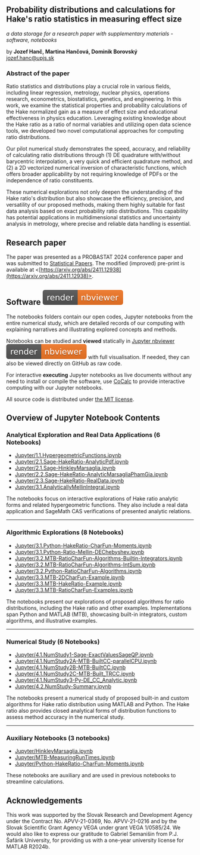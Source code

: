 ## Probability distributions and calculations for Hake's ratio statistics in measuring effect size
*a data storage for a research paper with supplementary materials - software, notebooks*

by **Jozef Hanč, Martina Hančová, Dominik Borovský**  
<jozef.hanc@upjs.sk>

### Abstract of the paper

Ratio statistics and distributions play a crucial role in various fields, including linear regression, metrology, nuclear physics, operations research, econometrics, biostatistics, genetics, and engineering. In this work, we examine the statistical properties and probability calculations of the Hake normalized gain as a measure of effect size and educational effectiveness in physics education. Leveraging existing knowledge about the Hake ratio as a ratio of normal variables and utilizing open data science tools, we developed two novel computational approaches for computing ratio distributions.

Our pilot numerical study demonstrates the speed, accuracy, and reliability of calculating ratio distributions through (1) DE quadrature with/without barycentric interpolation, a very quick and efficient quadrature method, and (2) a 2D vectorized numerical inversion of characteristic functions, which offers broader applicability by not requiring knowledge of PDFs or the independence of ratio constituents. 

These numerical explorations not only deepen the understanding of the Hake ratio's distribution but also showcase the efficiency, precision, and versatility of our proposed methods, making them highly suitable for fast data analysis based on exact probability ratio distributions. This capability has potential applications in multidimensional statistics and uncertainty analysis in metrology, where precise and reliable data handling is essential.

## Research paper 

The paper was presented as a PROBASTAT 2024 conference paper and was submitted to [Statistical Papers](https://link.springer.com/journal/362). The modified (improved) pre-print is available at <[https://arxiv.org/abs/2411.12938](https://arxiv.org/abs/2411.12938)>.

## Software [![render in nbviewer](figures/nbviewer_badge.svg)](https://nbviewer.org/github/JupyterPER/HakeRatio/tree/main/) 

The notebooks folders contain our open codes, Jupyter notebooks from the entire numerical study, which are detailed records of our computing 
with explaining narratives and illustrating explored concepts and methods. 

Notebooks can be studied and **viewed** statically in [Jupyter nbviewer](https://nbviewer.org/github/JupyterPER/HakeRatio/tree/main/) [![render in nbviewer](figures/nbviewer_badge.svg)](https://nbviewer.org/github/JupyterPER/HakeRatio/tree/main/) with full visualisation. If needed, they can also be viewed directly on GitHub as raw code. 

For interactive **executing** Jupyter notebooks as live documents without any need to install or compile the software, use [CoCalc](https://cocalc.com/) to provide interactive computing with our Jupyter notebooks.
 
All source code is distributed under [the MIT license](https://choosealicense.com/licenses/mit/).

## Overview of Jupyter Notebook Contents

### Analytical Exploration and Real Data Applications (6 Notebooks)

- [Jupyter/1.1.HypergeometricFunctions.ipynb](https://nbviewer.org/github/JupyterPER/HakeRatio/blob/main/Jupyter/1.1.HypergeometricFunctions.ipynb)
- [Jupyter/2.1.Sage-HakeRatio-AnalyticPdf.ipynb](https://nbviewer.org/github/JupyterPER/HakeRatio/blob/main/Jupyter/2.1.Sage-HakeRatio-AnalyticPdf.ipynb)
- [Jupyter/2.1.Sage-HinkleyMarsaglia.ipynb](https://nbviewer.org/github/JupyterPER/HakeRatio/blob/main/Jupyter/2.1.Sage-HinkleyMarsaglia.ipynb)
- [Jupyter/2.2.Sage-HakeRatio-AnalyticMarsagliaPhamGia.ipynb](https://nbviewer.org/github/JupyterPER/HakeRatio/blob/main/Jupyter/2.2.Sage-HakeRatio-AnalyticMarsagliaPhamGia.ipynb)
- [Jupyter/2.3.Sage-HakeRatio-RealData.ipynb](https://nbviewer.org/github/JupyterPER/HakeRatio/blob/main/Jupyter/2.3.Sage-HakeRatio-RealData.ipynb)
- [Jupyter/3.1.AnalyticallyMellinlntegral.ipynb](https://nbviewer.org/github/JupyterPER/HakeRatio/blob/main/Jupyter/3.1.AnalyticallyMellinlntegral.ipynb)


The notebooks focus on interactive explorations of Hake ratio analytic forms and related hypergeometric functions. They also include a real data application and SageMath CAS verifications of presented analytic relations. 

---

### Algorithmic Explorations (8 Notebooks)

- [Jupyter/3.1.Python-HakeRatio-CharFun-Moments.ipynb](https://nbviewer.org/github/JupyterPER/HakeRatio/blob/main/Jupyter/3.1.Python-HakeRatio-CharFun-Moments.ipynb)
- [Jupyter/3.1.Python-Ratio-Mellin-DEChebyshev.ipynb](https://nbviewer.org/github/JupyterPER/HakeRatio/blob/main/Jupyter/3.1.Python-Ratio-Mellin-DEChebyshev.ipynb)
- [Jupyter/3.2.MTB-RatioCharFun-Algorithms-Builtin-Integrators.ipynb](https://nbviewer.org/github/JupyterPER/HakeRatio/blob/main/Jupyter/3.2.MTB-RatioCharFun-Algorithms-Builtin-Integrators.ipynb)
- [Jupyter/3.2.MTB-RatioCharFun-Algorithms-IntSum.ipynb](https://nbviewer.org/github/JupyterPER/HakeRatio/blob/main/Jupyter/3.2.MTB-RatioCharFun-Algorithms-IntSum.ipynb)
- [Jupyter/3.2.Python-RatioCharFun-Algorithms.ipynb](https://nbviewer.org/github/JupyterPER/HakeRatio/blob/main/Jupyter/3.2.Python-RatioCharFun-Algorithms.ipynb)
- [Jupyter/3.3.MTB-2DCharFun-Example.ipynb](https://nbviewer.org/github/JupyterPER/HakeRatio/blob/main/Jupyter/3.3.MTB-2DCharFun-Example.ipynb)
- [Jupyter/3.3.MTB-HakeRatio-Example.ipynb](https://nbviewer.org/github/JupyterPER/HakeRatio/blob/main/Jupyter/3.3.MTB-HakeRatio-Example.ipynb)
- [Jupyter/3.3.MTB-RatioCharFun-Examples.ipynb](https://nbviewer.org/github/JupyterPER/HakeRatio/blob/main/Jupyter/3.3.MTB-RatioCharFun-Examples.ipynb)

The notebooks present our explorations of proposed algorithms for ratio distributions, including the Hake ratio and other examples. Implementations span Python and MATLAB (MTB), showcasing built-in integrators, custom algorithms, and illustrative examples.

---

### Numerical Study (6 Notebooks)

- [Jupyter/4.1.NumStudy1-Sage-ExactValuesSageQP.ipynb](https://nbviewer.org/github/JupyterPER/HakeRatio/blob/main/Jupyter/4.1.NumStudy1-Sage-ExactValuesSageQP.ipynb)
- [Jupyter/4.1.NumStudy2A-MTB-BuiltCC-parallelCPU.ipynb](https://nbviewer.org/github/JupyterPER/HakeRatio/blob/main/Jupyter/4.1.NumStudy2A-MTB-BuiltCC-parallelCPU.ipynb)
- [Jupyter/4.1.NumStudy2B-MTB-BuiltCC.ipynb](https://nbviewer.org/github/JupyterPER/HakeRatio/blob/main/Jupyter/4.1.NumStudy2B-MTB-BuiltCC.ipynb)
- [Jupyter/4.1.NumStudy2C-MTB-Built_TRCC.ipynb](https://nbviewer.org/github/JupyterPER/HakeRatio/blob/main/Jupyter/4.1.NumStudy2C-MTB-Built_TRCC.ipynb)
- [Jupyter/4.1.NumStudy3-Py-DE_CC_Analytic.ipynb](https://nbviewer.org/github/JupyterPER/HakeRatio/blob/main/Jupyter/4.1.NumStudy3-Py-DE_CC_Analytic.ipynb)
- [Jupyter/4.2.NumStudy-Summary.ipynb](https://nbviewer.org/github/JupyterPER/HakeRatio/blob/main/Jupyter/4.2.NumStudy-Summary.ipynb)

The notebooks present a numerical study of proposed built-in and custom algorithms for Hake ratio distribution using MATLAB and Python. The Hake ratio also provides closed analytical forms of distribution functions to assess method accuracy in the numerical study.

---

### Auxiliary Notebooks (3 notebooks)

- [Jupyter/HinkleyMarsaglia.ipynb](https://nbviewer.org/github/JupyterPER/HakeRatio/blob/main/Jupyter/HinkleyMarsaglia.ipynb)
- [Jupyter/MTB-MeasuringRunTimes.ipynb](https://nbviewer.org/github/JupyterPER/HakeRatio/blob/main/Jupyter/MTB-MeasuringRunTimes.ipynb)
- [Jupyter/Python-HakeRatio-CharFun-Moments.ipynb](https://nbviewer.org/github/JupyterPER/HakeRatio/blob/main/Jupyter/Python-HakeRatio-CharFun-Moments.ipynb)

These notebooks are auxiliary and are used in previous notebooks to streamline calculations.

## Acknowledgements

This work was supported by the Slovak Research and Development Agency under the Contract 
No. APVV-21-0369, No. APVV-21-0216 and by the Slovak Scientific Grant Agency VEGA under grant VEGA 1/0585/24.
We would also like to express our gratitude to Gabriel Semanišin from P.J. Šafárik University, 
for providing us with a one-year university license for MATLAB R2024b.
